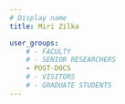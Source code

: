 ```yaml
---
# Display name
title: Miri Zilka

user_groups:
    # - FACULTY
    # - SENIOR RESEARCHERS
    - POST-DOCS
    # - VISITORS
    # - GRADUATE STUDENTS
---
```

